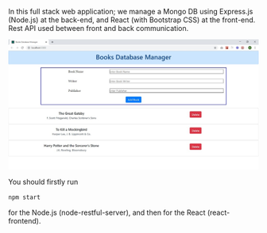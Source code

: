 In this full stack web application; we manage a Mongo DB using Express.js (Node.js) at the back-end, and React (with Bootstrap CSS) at the front-end. Rest API used between front and back communication.

![alt text](book_db_manager.jpg)

You should firstly run

```javascript
npm start
```

for the Node.js (node-restful-server), and then for the React (react-frontend).